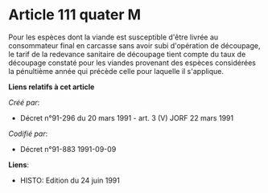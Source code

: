 # Article 111 quater M

Pour les espèces dont la viande est susceptible d'être livrée au consommateur final en carcasse sans avoir subi d'opération
de découpage, le tarif de la redevance sanitaire de découpage tient compte du taux de découpage constaté pour les viandes
provenant des espèces considérées la pénultième année qui précède celle pour laquelle il s'applique.

**Liens relatifs à cet article**

_Créé par_:

  - Décret n°91-296 du 20 mars 1991 - art. 3 (V) JORF 22 mars 1991

_Codifié par_:

  - Décret n°91-883 1991-09-09

**Liens**:

  - HISTO: Edition du 24 juin 1991
